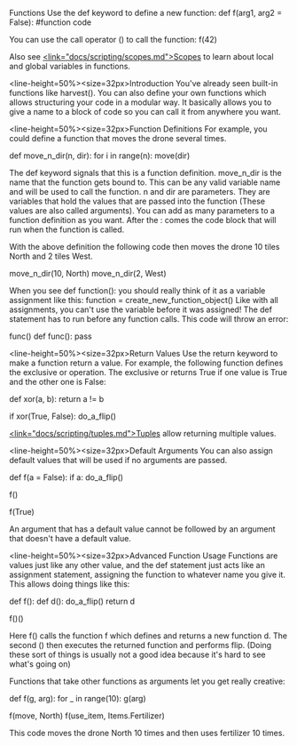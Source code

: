 Functions</size>
</line-height>
Use the def keyword to define a new function:
def f(arg1, arg2 = False):
	#function code

You can use the call operator () to call the function:
f(42)

Also see <u><link="docs/scripting/scopes.md">Scopes</link></u> to learn about local and global variables in functions.

<line-height=50%><size=32px>Introduction</size>
</line-height>
You've already seen built-in functions like harvest().
You can also define your own functions which allows structuring your code in a modular way. It basically allows you to give a name to a block of code so you can call it from anywhere you want.

<line-height=50%><size=32px>Function Definitions</size>
</line-height>
For example, you could define a function that moves the drone several times.

def move_n_dir(n, dir):
	for i in range(n):
		move(dir)

The def keyword signals that this is a function definition. 
move_n_dir is the name that the function gets bound to. This can be any valid variable name and will be used to call the function.
n and dir are parameters. They are variables that hold the values that are passed into the function (These values are also called arguments). You can add as many parameters to a function definition as you want.
After the : comes the code block that will run when the function is called.

With the above definition the following code then moves the drone 10 tiles North and 2 tiles West.

move_n_dir(10, North)
move_n_dir(2, West)

When you see def function(): you should really think of it as a variable assignment like this:
function = create_new_function_object()
Like with all assignments, you can't use the variable before it was assigned!
The def statement has to run before any function calls.
This code will throw an error:

func()
def func():
	pass

<line-height=50%><size=32px>Return Values</size>
</line-height>
Use the return keyword to make a function return a value. 
For example, the following function defines the exclusive or operation. The exclusive or returns True if one value is True and the other one is False:

def xor(a, b):
	return a != b

if xor(True, False):
	do_a_flip()

<u><link="docs/scripting/tuples.md">Tuples</link></u> allow returning multiple values.

<line-height=50%><size=32px>Default Arguments</size>
</line-height>
You can also assign default values that will be used if no arguments are passed.

def f(a = False):
	if a:
		do_a_flip()

f()

f(True)

An argument that has a default value cannot be followed by an argument that doesn't have a default value.

<line-height=50%><size=32px>Advanced Function Usage</size>
</line-height>
Functions are values just like any other value, and the def statement just acts like an assignment statement, assigning the function to whatever name you give it.
This allows doing things like this:

def f():
	def d():
		do_a_flip()
	return d

f()()

Here f() calls the function f which defines and returns a new function d. The second () then executes the returned function and performs flip.
(Doing these sort of things is usually not a good idea because it's hard to see what's going on)

Functions that take other functions as arguments let you get really creative:

def f(g, arg):
	for _ in range(10):
		g(arg)

f(move, North)
f(use_item, Items.Fertilizer)

This code moves the drone North 10 times and then uses fertilizer 10 times.